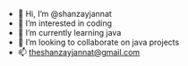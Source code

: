 - 👋 Hi, I’m @shanzayjannat
- 👀 I’m interested in coding
- 🌱 I’m currently learning java
- 💞️ I’m looking to collaborate on java projects
- 📫 theshanzayjannat@gmail.com

<!---
shanzayjannat/shanzayjannat is a ✨ special ✨ repository because its `README.md` (this file) appears on your GitHub profile.
You can click the Preview link to take a look at your changes.
--->
